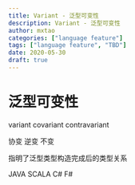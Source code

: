 ```yaml
---
title: Variant - 泛型可变性
description: Variant - 泛型可变性
author: mxtao
categories: ["language feature"]
tags: ["language feature", "TBD"]
date: 2020-05-30
draft: true
---
```

# 泛型可变性

variant covariant contravariant

协变 逆变 不变

指明了泛型类型构造完成后的类型关系

JAVA SCALA C# F#
